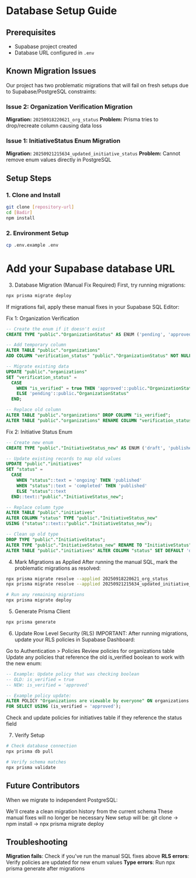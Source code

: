 # Database Setup Guide

## Prerequisites

- Supabase project created
- Database URL configured in `.env`

## Known Migration Issues

Our project has two problematic migrations that will fail on fresh setups due to Supabase/PostgreSQL constraints:

### Issue 2: Organization Verification Migration

**Migration:** `20250918220621_org_status`
**Problem:** Prisma tries to drop/recreate column causing data loss

### Issue 1: InitiativeStatus Enum Migration

**Migration:** `20250921215634_updated_initiative_status`
**Problem:** Cannot remove enum values directly in PostgreSQL

## Setup Steps

### 1. Clone and Install

```bash
git clone [repository-url]
cd [Badir]
npm install
```

### 2. Environment Setup

```bash
cp .env.example .env
```

# Add your Supabase database URL

3. Database Migration (Manual Fix Required)
   First, try running migrations:

```bash
npx prisma migrate deploy
```

If migrations fail, apply these manual fixes in your Supabase SQL Editor:

Fix 1: Organization Verification

```sql
-- Create the enum if it doesn't exist
CREATE TYPE "public"."OrganizationStatus" AS ENUM ('pending', 'approved', 'rejected');

-- Add temporary column
ALTER TABLE "public"."organizations"
ADD COLUMN "verification_status" "public"."OrganizationStatus" NOT NULL DEFAULT 'pending';

-- Migrate existing data
UPDATE "public"."organizations"
SET "verification_status" =
  CASE
    WHEN "is_verified" = true THEN 'approved'::public."OrganizationStatus"
    ELSE 'pending'::public."OrganizationStatus"
  END;

-- Replace old column
ALTER TABLE "public"."organizations" DROP COLUMN "is_verified";
ALTER TABLE "public"."organizations" RENAME COLUMN "verification_status" TO "is_verified";
```

Fix 2: Initiative Status Enum

```sql
-- Create new enum
CREATE TYPE "public"."InitiativeStatus_new" AS ENUM ('draft', 'published', 'cancelled');

-- Update existing records to map old values
UPDATE "public"."initiatives"
SET "status" =
  CASE
    WHEN "status"::text = 'ongoing' THEN 'published'
    WHEN "status"::text = 'completed' THEN 'published'
    ELSE "status"::text
  END::text::"public"."InitiativeStatus_new";

-- Replace column type
ALTER TABLE "public"."initiatives"
ALTER COLUMN "status" TYPE "public"."InitiativeStatus_new"
USING ("status"::text::"public"."InitiativeStatus_new");

-- Clean up old type
DROP TYPE "public"."InitiativeStatus";
ALTER TYPE "public"."InitiativeStatus_new" RENAME TO "InitiativeStatus";
ALTER TABLE "public"."initiatives" ALTER COLUMN "status" SET DEFAULT 'draft';
```

4. Mark Migrations as Applied
   After running the manual SQL, mark the problematic migrations as resolved:

```bash
npx prisma migrate resolve --applied 20250918220621_org_status
npx prisma migrate resolve --applied 20250921215634_updated_initiative_status

# Run any remaining migrations
npx prisma migrate deploy
```

5. Generate Prisma Client

```bash
npx prisma generate
```

6. Update Row Level Security (RLS)
   IMPORTANT: After running migrations, update your RLS policies in Supabase Dashboard:

Go to Authentication > Policies
Review policies for organizations table
Update any policies that reference the old is_verified boolean to work with the new enum:

```sql
-- Example: Update policy that was checking boolean
-- OLD: is_verified = true
-- NEW: is_verified = 'approved'

-- Example policy update:
ALTER POLICY "Organizations are viewable by everyone" ON organizations
FOR SELECT USING (is_verified = 'approved');
```

Check and update policies for initiatives table if they reference the status field

7. Verify Setup

```bash
# Check database connection
npx prisma db pull

# Verify schema matches
npx prisma validate
```

## Future Contributors

When we migrate to independent PostgreSQL:

We'll create a clean migration history from the current schema
These manual fixes will no longer be necessary
New setup will be: git clone → npm install → npx prisma migrate deploy

## Troubleshooting

**Migration fails**: Check if you've run the manual SQL fixes above
**RLS errors**: Verify policies are updated for new enum values
**Type errors**: Run npx prisma generate after migrations
